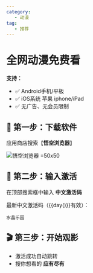 ```yaml
---
category:
   - 动漫
tag: 
   - 推荐
---
```


<script setup>
import {day} from '@tools/utils.ts'
import {Button} from 'ant-design-vue'
import { AndroidOutlined,AppleOutlined } from '@ant-design/icons-vue';
</script>


# 全网动漫免费看

**支持：**
- ✅ Android手机/平板
- ✅ iOS系统 苹果 iphone/iPad
- ✅ 无广告、无会员限制

## 📱 第一步：下载软件

应用商店搜索【**悟空浏览器**】

![悟空浏览器 =50x50](/assets/card-logo/悟空.jpg)

## 🔑 第二步：输入激活

在顶部搜索框中输入 **中文激活码**

最新中文激活码（{{day()}}有效）：

```:no-line-numbers
水晶乐园
```

## 🎬 第三步：开始观影

- 激活成功自动跳转
- 搜你想看的 **应有尽有**